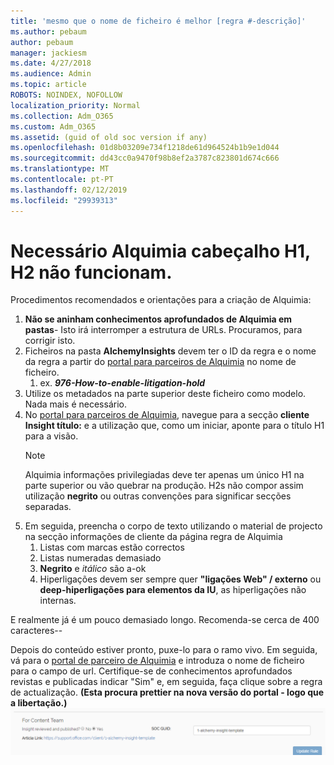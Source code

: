 ```yaml
---
title: 'mesmo que o nome de ficheiro é melhor [regra #-descrição]'
ms.author: pebaum
author: pebaum
manager: jackiesm
ms.date: 4/27/2018
ms.audience: Admin
ms.topic: article
ROBOTS: NOINDEX, NOFOLLOW
localization_priority: Normal
ms.collection: Adm_O365
ms.custom: Adm_O365
ms.assetid: (guid of old soc version if any)
ms.openlocfilehash: 01d8b03209e734f1218de61d964524b1b9e1d044
ms.sourcegitcommit: dd43cc0a9470f98b8ef2a3787c823801d674c666
ms.translationtype: MT
ms.contentlocale: pt-PT
ms.lasthandoff: 02/12/2019
ms.locfileid: "29939313"
---
```

# <a name="required-alchemy-header-h1-h2s-dont-work"></a>Necessário Alquimia cabeçalho H1, H2 não funcionam.
Procedimentos recomendados e orientações para a criação de Alquimia:

1. **Não se aninham conhecimentos aprofundados de Alquimia em pastas**- Isto irá interromper a estrutura de URLs. Procuramos, para corrigir isto.
1. Ficheiros na pasta **AlchemyInsights** devem ter o ID da regra e o nome da regra a partir do [portal para parceiros de Alquimia](https://alchemyportal.azurewebsites.net) no nome de ficheiro.
    1. ex. ***976-How-to-enable-litigation-hold***
1. Utilize os metadados na parte superior deste ficheiro como modelo. Nada mais é necessário.
1. No [portal para parceiros de Alquimia](https://alchemyportal.azurewebsites.net), navegue para a secção **cliente Insight título:** e a utilização que, como um iniciar, aponte para o título H1 para a visão. 
    > [!NOTE]
    > Alquimia informações privilegiadas deve ter apenas um único H1 na parte superior ou vão quebrar na produção. H2s não compor assim utilização **negrito** ou outras convenções para significar secções separadas.
1. Em seguida, preencha o corpo de texto utilizando o material de projecto na secção informações de cliente da página regra de Alquimia
    1. Listas com marcas estão correctos
    1. Listas numeradas demasiado
    1. **Negrito** e *itálico* são a-ok
    1. Hiperligações devem ser sempre quer **"ligações Web" / externo** ou **deep-hiperligações para elementos da IU**, as hiperligações não internas.

E realmente já é um pouco demasiado longo. Recomenda-se cerca de 400 caracteres--

Depois do conteúdo estiver pronto, puxe-lo para o ramo vivo. Em seguida, vá para o [portal de parceiro de Alquimia](https://alchemyportal.azurewebsites.net) e introduza o nome de ficheiro para o campo de url. Certifique-se de conhecimentos aprofundados revistas e publicadas indicar "Sim" e, em seguida, faça clique sobre a regra de actualização. **(Esta procura prettier na nova versão do portal - logo que a libertação.)** 
 ![campo url](media/for-content-team.PNG)

